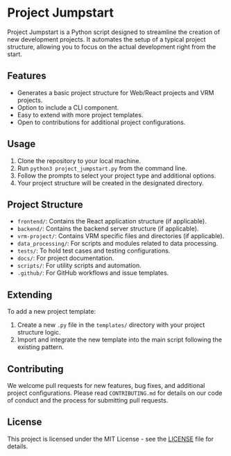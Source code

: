 # Project Jumpstart

Project Jumpstart is a Python script designed to streamline the creation of new development projects. It automates the setup of a typical project structure, allowing you to focus on the actual development right from the start.

## Features

- Generates a basic project structure for Web/React projects and VRM projects.
- Option to include a CLI component.
- Easy to extend with more project templates.
- Open to contributions for additional project configurations.

## Usage

1. Clone the repository to your local machine.
2. Run `python3 project_jumpstart.py` from the command line.
3. Follow the prompts to select your project type and additional options.
4. Your project structure will be created in the designated directory.

## Project Structure

- `frontend/`: Contains the React application structure (if applicable).
- `backend/`: Contains the backend server structure (if applicable).
- `vrm-project/`: Contains VRM specific files and directories (if applicable).
- `data_processing/`: For scripts and modules related to data processing.
- `tests/`: To hold test cases and testing configurations.
- `docs/`: For project documentation.
- `scripts/`: For utility scripts and automation.
- `.github/`: For GitHub workflows and issue templates.

## Extending

To add a new project template:
1. Create a new `.py` file in the `templates/` directory with your project structure logic.
2. Import and integrate the new template into the main script following the existing pattern.

## Contributing

We welcome pull requests for new features, bug fixes, and additional project configurations. Please read `CONTRIBUTING.md` for details on our code of conduct and the process for submitting pull requests.

## License

This project is licensed under the MIT License - see the [LICENSE](LICENSE) file for details.

